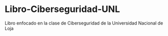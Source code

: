 # Libro-Ciberseguridad-UNL
Libro enfocado en la clase de Ciberseguridad de la Universidad Nacional de 
Loja
